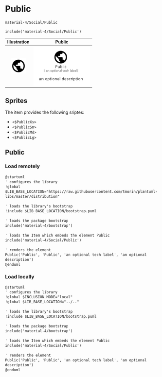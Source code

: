 # Public


```text
material-4/Social/Public
```

```text
include('material-4/Social/Public')
```



| Illustration | Public |
| :---: | :---: |
| ![illustration for Illustration](../../material-4/Social/Public.png) | ![illustration for Public](../../material-4/Social/Public.Local.png) |



## Sprites
The item provides the following sriptes:

- `<$PublicXs>`
- `<$PublicSm>`
- `<$PublicMd>`
- `<$PublicLg>`





## Public

### Load remotely
```plantuml
@startuml
' configures the library
!global $LIB_BASE_LOCATION="https://raw.githubusercontent.com/tmorin/plantuml-libs/master/distribution"

' loads the library's bootstrap
!include $LIB_BASE_LOCATION/bootstrap.puml

' loads the package bootstrap
include('material-4/bootstrap')

' loads the Item which embeds the element Public
include('material-4/Social/Public')

' renders the element
Public('Public', 'Public', 'an optional tech label', 'an optional description')
@enduml
```

### Load locally
```plantuml
@startuml
' configures the library
!global $INCLUSION_MODE="local"
!global $LIB_BASE_LOCATION="../.."

' loads the library's bootstrap
!include $LIB_BASE_LOCATION/bootstrap.puml

' loads the package bootstrap
include('material-4/bootstrap')

' loads the Item which embeds the element Public
include('material-4/Social/Public')

' renders the element
Public('Public', 'Public', 'an optional tech label', 'an optional description')
@enduml
```

